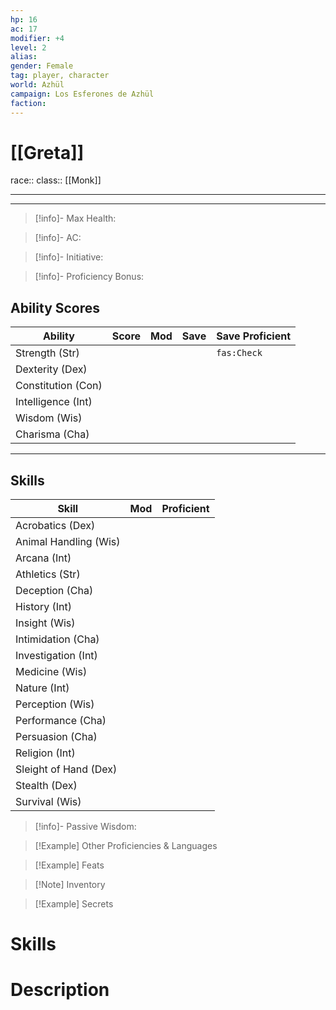 ```yaml
---
hp: 16
ac: 17
modifier: +4 
level: 2
alias: 
gender: Female
tag: player, character
world: Azhül
campaign: Los Esferones de Azhül
faction: 
---
```


# [[Greta]]
race:: 
class:: [[Monk]]

---

---


>[!info]- Max Health: 
 
 >[!info]- AC: 
 
 >[!info]- Initiative: 

>[!info]- Proficiency Bonus: 


## Ability Scores
| Ability            | Score | Mod | Save | Save Proficient |
| ------------------ | ----- | --- | ---- | --------------- |
| Strength (Str)     |       |     |      | `fas:Check`     | 
| Dexterity (Dex)    |       |     |      |                 |
| Constitution (Con) |       |     |      |                 |
| Intelligence (Int) |       |     |      |                 |
| Wisdom (Wis)       |       |     |      |                 |
| Charisma (Cha)     |       |     |      |                 |

---
## Skills

| Skill                 | Mod | Proficient |
| --------------------- | --- | ---------- |
| Acrobatics (Dex)      |     |            |
| Animal Handling (Wis) |     |            |
| Arcana (Int)          |     |            |
| Athletics (Str)       |     |            |
| Deception (Cha)       |     |            |
| History (Int)         |     |            |
| Insight (Wis)         |     |            |
| Intimidation (Cha)    |     |            |
| Investigation (Int)   |     |            |
| Medicine (Wis)        |     |            |
| Nature (Int)          |     |            |
| Perception (Wis)      |     |            |
| Performance (Cha)     |     |            |
| Persuasion (Cha)      |     |            |
| Religion (Int)        |     |            |
| Sleight of Hand (Dex) |     |            |
| Stealth (Dex)         |     |            |
| Survival (Wis)        |     |            |


>[!info]- Passive Wisdom:

>[!Example] Other Proficiencies & Languages

>[!Example] Feats

>[!Note] Inventory

>[!Example] Secrets
> 

# Skills


# Description
